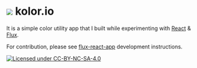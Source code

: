 # ![](http://kolor.io/img/favicon-32x32.png) kolor.io

It is a simple color utility app that I built while experimenting with [React](http://facebook.github.io/react/) & [Flux](http://facebook.github.io/flux/).

For contribution, please see [flux-react-app](http://github.com/tameraydin/generator-flux-react-app) development instructions.

[![Licensed under CC-BY-NC-SA-4.0](http://mirrors.creativecommons.org/presskit/buttons/80x15/svg/by-nc-sa.svg "Licensed under CC-BY-NC-SA-4.0")](http://creativecommons.org/licenses/by-nc-sa/4.0/)
